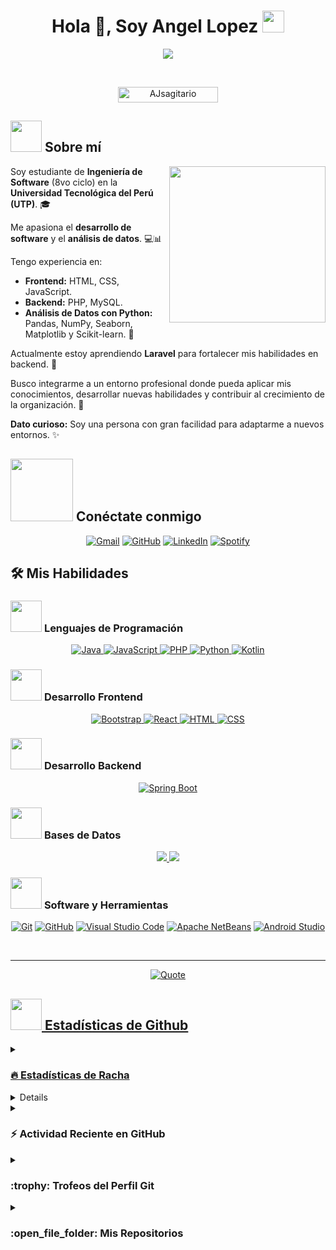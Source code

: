 <h1 align="center">Hola 👋, Soy Angel Lopez <img src="https://media.giphy.com/media/hvRJCLFzcasrR4ia7z/giphy.gif" width="35"></h1>
<p align="center">
  <a href="https://github.com/DenverCoder1/readme-typing-svg"><img src="https://readme-typing-svg.herokuapp.com?font=Time+New+Roman&color=%232596be&size=25&center=true&vCenter=true&width=600&height=100&lines=Ingeniero+de+Software;Desarrollador+Full+Stack;Analista+de+Datos;Apasionado+por+la+Tecnología;Siempre+aprendiendo+cosas+nuevas"></a>
</p>

<br>

<p align="center"> 
  <img src="https://komarev.com/ghpvc/?username=AJsagitario&label=Vistas+del+Perfil&color=0047AB&style=plastic?" alt="AJsagitario" height=25px, width=160px/> 
</p>

## <picture><img src = "https://github.com/7oSkaaa/7oSkaaa/blob/main/Images/about_me.gif?raw=true" width = 50px></picture> Sobre mí

<picture> <img align="right" src="https://github.com/AJsagitario/AJsagitario/blob/main/developer.gif?raw=true" width = 250px></picture>

Soy estudiante de **Ingeniería de Software** (8vo ciclo) en la **Universidad Tecnológica del Perú (UTP)**. 🎓

Me apasiona el **desarrollo de software** y el **análisis de datos**. 💻📊

Tengo experiencia en:
-   **Frontend:** HTML, CSS, JavaScript.
-   **Backend:** PHP, MySQL.
-   **Análisis de Datos con Python:** Pandas, NumPy, Seaborn, Matplotlib y Scikit-learn. 🐍

Actualmente estoy aprendiendo **Laravel** para fortalecer mis habilidades en backend. 🌱

Busco integrarme a un entorno profesional donde pueda aplicar mis conocimientos, desarrollar nuevas habilidades y contribuir al crecimiento de la organización. 🚀

**Dato curioso:** Soy una persona con gran facilidad para adaptarme a nuevos entornos. ✨

## <picture> <img src="https://github.com/7oSkaaa/7oSkaaa/blob/main/Images/Connect-with-me.gif?raw=true" width="100px"> </picture> Conéctate conmigo
<p align="center">
    <a href="mailto:angellopezcardenas82@gmail.com"><img img src="https://img.shields.io/badge/gmail-%23EA4335.svg?style=plastic&logo=gmail&logoColor=white" alt="Gmail"/></a>
    <a href="https://github.com/AJsagitario"><img src="https://img.shields.io/badge/github-%23181717.svg?style=plastic&logo=github&logoColor=white" alt="GitHub"/></a>
    <a href="https://www.linkedin.com/in/angel-lópez-cárdenas-87b6a6249/?trk=opento_sprofile_details"><img src="https://img.shields.io/badge/linkedin-%230A66C2.svg?style=plastic&logo=linkedin&logoColor=white" alt="LinkedIn"/></a>
    <a href="https://open.spotify.com/user/316ybv35ifi7cysm3crozxwo2i2u"><img src="https://img.shields.io/badge/spotify-%231DB954.svg?style=plastic&logo=spotify&logoColor=white" alt="Spotify"/></a>
</p>

## 🛠️ Mis Habilidades

### <picture> <img src = "https://github.com/7oSkaaa/7oSkaaa/blob/main/Images/Programming_Languages.gif?raw=true" width = 50px>  </picture> Lenguajes de Programación
<p align="center">  
    <a href="https://www.java.com" target="_blank"> 
     <img alt="Java" src="https://img.shields.io/badge/Java-%23007396.svg?style=plastic&logo=java&logoColor=white">
    </a>
    <a href="https://developer.mozilla.org/en-US/docs/Web/JavaScript" target="_blank"> 
     <img alt="JavaScript" src="https://img.shields.io/badge/JavaScript%20-%23F7DF1E.svg?style=plastic&logo=javascript&logoColor=black">
    </a>
    <a href="https://www.php.net/" target="_blank"> 
     <img alt="PHP" src="https://img.shields.io/badge/PHP-%23777BB4.svg?style=plastic&logo=php&logoColor=white">
    </a>
    <a href="https://www.python.org" target="_blank"> 
     <img alt="Python" src="https://img.shields.io/badge/Python%20-%2314354C.svg?style=plastic&logo=python&logoColor=white">
    </a>
    <a href="https://kotlinlang.org/" target="_blank"> 
     <img alt="Kotlin" src="https://img.shields.io/badge/Kotlin-%237F52FF.svg?style=plastic&logo=kotlin&logoColor=white">
    </a>
</p>

### <picture> <img src = "https://github.com/7oSkaaa/7oSkaaa/blob/main/Images/Front_End.gif?raw=true" width = 50px>  </picture> Desarrollo Frontend
<p align="center"> 
    <a href="https://getbootstrap.com/" target="_blank"> 
     <img alt="Bootstrap" src="https://img.shields.io/badge/Bootstrap-%237952B3.svg?style=plastic&logo=bootstrap&logoColor=white">
    </a>
    <a href="https://reactjs.org/" target="_blank">
     <img alt="React" src="https://img.shields.io/badge/react-%2361DAFB.svg?style=plastic&logo=React&logoColor=black">
    </a>
    <a href="https://www.w3.org/html/" target="_blank"> 
     <img alt="HTML" src="https://img.shields.io/badge/HTML5%20-%23E34F26.svg?style=plastic&logo=html5&logoColor=white">
    </a>  
    <a href="https://www.w3schools.com/css/" target="_blank">
     <img alt="CSS" src="https://img.shields.io/badge/CSS%20-%231572B6.svg?style=plastic&logo=css3&logoColor=white">
    </a> 
</p>

### <picture> <img src="https://github.com/7oSkaaa/7oSkaaa/blob/main/Images/Back_End.gif?raw=true" width = 50px>  </picture> Desarrollo Backend
<p align="center"> 
    <a href="https://spring.io/projects/spring-boot" target="_blank"> 
      <img alt="Spring Boot" src="https://img.shields.io/badge/Spring%20Boot-6DB33F?style=plastic&logo=spring-boot&logoColor=white">
    </a>
    </p>

### <picture> <img src="https://github.com/7oSkaaa/7oSkaaa/blob/main/Images/Databases.gif?raw=true" width = 50px>  </picture> Bases de Datos
<p align="center"> 
    <a href="https://www.mysql.com/" target="_blank">
     <img src="https://img.shields.io/badge/mysql-%234479A1.svg?&style=plastic&logo=mysql&logoColor=white"/>
    </a>
    <a href="https://www.phpmyadmin.net/" target="_blank">
     <img src="https://img.shields.io/badge/phpMyAdmin-6C78AF?style=plastic&logo=phpmyadmin&logoColor=white"/>
    </a>
</p>

### <picture> <img src = "https://github.com/7oSkaaa/7oSkaaa/blob/main/Images/Software_Tools.gif?raw=true" width = 50px>  </picture> Software y Herramientas
<p align="center">
    <a href="#"><img alt="Git" src="https://img.shields.io/badge/Git%20-%23F05033.svg?style=plastic&logo=git&logoColor=white"></a>
    <a href="#"><img alt="GitHub" src="https://img.shields.io/badge/github-%23181717.svg?style=plastic&logo=github&logoColor=white"></a>
    <a href="#"><img alt="Visual Studio Code" src="https://img.shields.io/badge/Visual%20Studio%20Code-0078d7.svg?style=plastic&logo=visual-studio-code&logoColor=white"></a>
    <a href="#"><img alt="Apache NetBeans" src="https://img.shields.io/badge/Apache%20NetBeans-1B6AC6?style=plastic&logo=apache-netbeans-ide&logoColor=white"></a>
    <a href="#"><img alt="Android Studio" src="https://img.shields.io/badge/Android%20Studio-3DDC84?style=plastic&logo=android-studio&logoColor=white"></a>
</p>

<br> 

---

<p align = "center">
    <a href="https://github.com/piyushsuthar/github-readme-quotes"> <img alt = "Quote" src="https://quotes-github-readme.vercel.app/api?type=horizontal&theme=tokyonight&animation=grow_out_in&quote=Tell%20me%20and%20I%20forget.%20Teach%20me%20and%20I%20remember.%20Involve%20me%20and%20I%20learn.&author=Benjamin%20Franklin">
</p>

## <picture> <img src = "https://github.com/7oSkaaa/7oSkaaa/blob/main/Images/Statistics.gif?raw=true" width = 50px>  </picture> Estadísticas de Github

<details><summary><h3> 🔥 Estadísticas de Racha</h3></summary>
<p align="center"><img src="https://github-readme-streak-stats.herokuapp.com/?user=AJsagitario&theme=tokyonight_duo&locale=es" alt="AJsagitario" /></p>
</details>
  
<details><summary><h3>💻 Estadísticas del Perfil de GitHub</h3></summary>
<p align="center">
    <a href="https://github.com/anuraghazra/github-readme-stats">
        <img alt="AJsagitario's Github Stats" src="https://github-readme-stats.vercel.app/api?username=AJsagitario&show_icons=true&count_private=true&locale=es&theme=tokyonight&layout=compact" height="230px"/></a>
      <img src="https://github-readme-stats.vercel.app/api/top-langs?username=AJsagitario&langs_count=10&show_icons=true&locale=es&theme=tokyonight" alt="AJsagitario" height="230px"/>
<br/>
  <b>Nota:</b> Los lenguajes principales son solo una métrica de los lenguajes en mi código público y no reflejan experiencia o nivel de habilidad.
  </p>
</details>

<details><summary><h3>⚡ Actividad Reciente en GitHub</h3></summary>
[![AJsagitario's github activity graph](https://github-readme-activity-graph.cyclic.app/graph?username=AJsagitario&theme=github-dark&hide_border=true)](https://github.com/AJsagitario/github-readme-activity-graph)
</details>

<details><summary> <h3> :trophy: Trofeos del Perfil Git </h3></summary>
<p align="center"> <a href="https://github.com/ryo-ma/github-profile-trophy"><img src="https://github-profile-trophy.vercel.app/?username=AJsagitario&layout=compact&theme=tokyonight&column=4&margin-w=15&margin-h=15" alt="AJsagitario" /></a> </p>
</details>
    
<details><summary> <h3> :open_file_folder: Mis Repositorios </h3></summary>
<p align="center">
    <a href="https://github.com/AJsagitario/Proyecto-BabyBliss-Maven.git">
        <img src="https://github-readme-stats.vercel.app/api/pin/?username=AJsagitario&repo=Ecommerce-Laravel-Vue&theme=tokyonight" alt="Ecommerce-Laravel-Vue" />
    </a>
    <a href="https://github.com/AJsagitario/Analisis_WorldCup.git">
        <img src="https://github-readme-stats.vercel.app/api/pin/?username=AJsagitario&repo=Sistema-Ventas-Java-MySQL&theme=tokyonight" alt="Sistema-Ventas-Java-MySQL" />
    </a>
    <a href="https://github.com/AJsagitario/Patitas_FelicesPET.git">
        <img src="https://github-readme-stats.vercel.app/api/pin/?username=AJsagitario&repo=Portafolio-Web-Lopez-Cardenas&theme=tokyonight" alt="Portafolio-Web-Lopez-Cardenas" />
    </a>
    </p>
</details>

</br></br>
    
